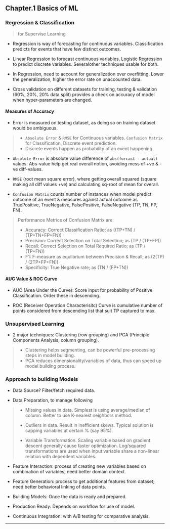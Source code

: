
## Chapter.1 Basics of ML

### Regression & Classification

> for Supervise Learning

* Regression is way of forecasting for continuous variables. Classification predicts for events that have few distinct outcomes.

* Linear Regression to forecast continuous variables, Logistic Regression to predict discrete variables. Severalother techniques usable for both.

* In Regression, need to account for generalization over overfitting. Lower the generalization, higher the error rate on unaccounted data.

* Cross validation on different datasets for training, testing & validation (60%, 20%, 20% data split) provides a check on accuracy of model when hyper-parameters are changed.

#### Measures of Accuracy

* Error is measured on testing dataset, as doing so on training dataset would be ambiguous.

> * `Absolute Error` & `RMSE` for Continuous variables. `Confusion Matrix` for Classification, Discrete event prediction.
> * Discrete events happen as probability of an event happening.

* `Absolute Error` is absolute value difference of `abs(forcast - actual)` values. Abs-value help get real overall notion, avoiding mess of +ve & -ve diff-values.

* `RMSE` (root mean square error), where getting overall squared (square making all diff values +ve) and calculating sq-root of mean for overall.

* `Confusion Matrix` counts number of instances when model predict outcome of an event & measures against actual outcome as TruePositive, TrueNegative, FalsePositive, FalseNegative (TP, TN, FP, FN).

> Performance Metrics of Confusion Matrix are:
> * Accuracy: Correct Classification Ratio; as ((TP+TN) / (TP+TN+FP+FN))
> * Precision: Correct Selection on Total Selection; as (TP / (TP+FP))
> * Recall: Correct Selection on Total Required Ratio; as (TP / (TP+FN))
> * F1: F-measure as equlibrium between Precision & Recall; as (2(TP) / (2TP+FP+FN))
> * Specificity: True Negative rate; as (TN / (FP+TN))

#### AUC Value & ROC Curve

* AUC (Area Under the Curve): Score input for probability of Positive Classification. Order these in descending.

* ROC (Receiver Operation Characterisitc) Curve is cumulative number of points considered from descending list that suit TP captured to max.


### Unsupervised Learning

* 2 major techniques: Clustering (row grouping) and PCA (Principle Components Analysis, column grouping).

> * Clustering helps segmenting, can be powerful pre-processing steps in model building.
> * PCA reduces dimensionality/variables of data, thus can speed up model building process.


### Approach to building Models

* Data Source? Filter/fetch required data.

* Data Preparation, to manage following

> * Missing values in data. Simplest is using average/median of column. Better to use K-nearest neighbors method.
> 
> * Outliers in data. Result in inefficient skews. Typical solution is capping variables at certain % (say 95%).
> 
> * Variable Transformation. Scaling variable based on gradient descent generally cause faster optimization. Log/squared transformations are used when input variable share a non-linear relation with dependent variables.

* Feature Interaction: process of creating new variables based on combination of variables; need better domain context.

* Feature Generation: process to get additional features from dataset; need better behavioral linking of data points.

* Building Models: Once the data is ready and prepared.

* Production Ready: Depends on workflow for use of model.

* Continuous Integration: with A/B testing for comparative analysis.

---
